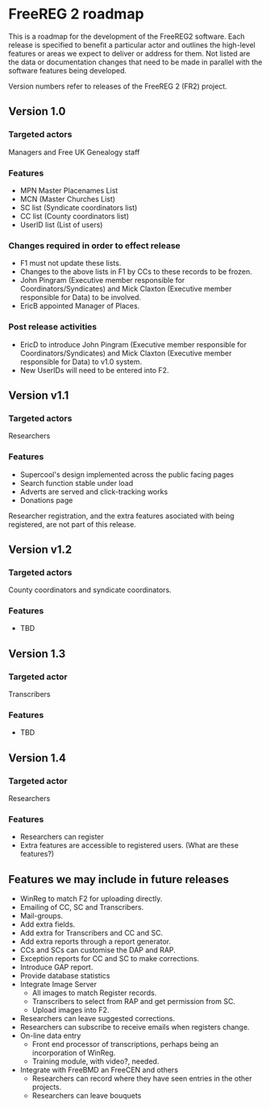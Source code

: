# FreeREG 2 roadmap

This is a roadmap for the development of the FreeREG2 software. Each release is specified to benefit a particular actor and outlines the high-level features or areas we expect to deliver or address for them. Not listed are the data or documentation changes that need to be made in parallel with the software features being developed.

Version numbers refer to releases of the FreeREG 2 (FR2) project.

## Version 1.0

### Targeted actors

Managers and Free UK Genealogy staff

### Features

- MPN Master Placenames List
- MCN (Master Churches List)
- SC list (Syndicate coordinators list)
- CC list (County coordinators list)
- UserID list (List of users)

### Changes required in order to effect release

- F1 must not update these lists.
- Changes to the above lists in F1 by CCs to these records to be frozen.
- John Pingram (Executive member responsible for Coordinators/Syndicates) and Mick Claxton (Executive member responsible for Data) to be involved.
- EricB appointed Manager of Places.

### Post release activities

- EricD to introduce John Pingram (Executive member responsible for Coordinators/Syndicates) and Mick Claxton (Executive member responsible for Data) to v1.0 system.
- New UserIDs will need to be entered into F2.

## Version v1.1

### Targeted actors

Researchers

### Features

- Supercool's design implemented across the public facing pages
- Search function stable under load
- Adverts are served and click-tracking works
- Donations page

Researcher registration, and the extra features asociated with being registered, are not part of this release.

## Version v1.2

### Targeted actors

County coordinators and syndicate coordinators.

### Features

- TBD

## Version 1.3

### Targeted actor

Transcribers

### Features

- TBD

## Version 1.4

### Targeted actor

Researchers

### Features

 - Researchers can register
 - Extra features are accessible to registered users. (What are these features?)

## Features we may include in future releases

- WinReg to match F2 for uploading directly.
- Emailing of CC, SC and Transcribers.
- Mail-groups.
- Add extra fields.
- Add extra for Transcribers and CC and SC.
- Add extra reports through a report generator.
- CCs and SCs can customise the DAP and RAP.
- Exception reports for CC and SC to make corrections.
- Introduce GAP report.
- Provide database statistics
- Integrate Image Server
    - All images to match Register records.
    - Transcribers to select from RAP and get permission from SC.
    - Upload images into F2.
- Researchers can leave suggested corrections.
- Researchers can subscribe to receive emails when registers change.
- On-line data entry
    - Front end processor of transcriptions, perhaps being an incorporation of WinReg.
    - Training module, with video?, needed.
- Integrate with FreeBMD an FreeCEN and others
    - Researchers can record where they have seen entries in the other projects.
    - Researchers can leave bouquets
